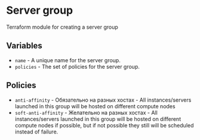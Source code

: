 # Server group

Terraform module for creating a server group

## Variables

* `name` - A unique name for the server group.
* `policies` - The set of policies for the server group.

## Policies

* `anti-affinity` - Обязательно на разных хостах - All instances/servers launched in this group will be hosted on different compute nodes
* `soft-anti-affinity` - Желательно на разных хостах - All instances/servers launched in this group will be hosted on different compute nodes if possible, but if not possible they still will be scheduled instead of failure.

